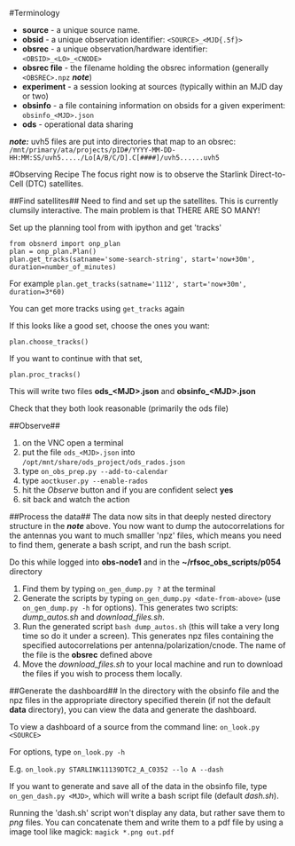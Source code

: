 #Terminology
- **source** - a unique source name.
- **obsid** - a unique observation identifier:  `<SOURCE>_<MJD{.5f}>`
- **obsrec** - a unique observation/hardware identifier:  `<OBSID>_<LO>_<CNODE>`
- **obsrec file** - the filename holding the obsrec information (generally `<OBSREC>.npz` ***note***)
- **experiment** - a session looking at sources (typically within an MJD day or two)
- **obsinfo** - a file containing information on obsids for a given experiment:  `obsinfo_<MJD>.json`
- **ods** - operational data sharing

***note:*** uvh5 files are put into directories that map to an obsrec:<br>
`/mnt/primary/ata/projects/pID#/YYYY-MM-DD-HH:MM:SS/uvh5...../Lo[A/B/C/D].C[####]/uvh5......uvh5`

#Observing Recipe
The focus right now is to observe the Starlink Direct-to-Cell (DTC) satellites.

##Find satellites##
Need to find and set up the satellites.  This is currently clumsily interactive.  The main problem is that THERE ARE SO MANY!

Set up the planning tool from with ipython and get 'tracks'

    from obsnerd import onp_plan
    plan = onp_plan.Plan()
    plan.get_tracks(satname='some-search-string', start='now+30m', duration=number_of_minutes)

For example `plan.get_tracks(satname='1112', start='now+30m', duration=3*60)`

You can get more tracks using `get_tracks` again

If this looks like a good set, choose the ones you want:

    plan.choose_tracks()

If you want to continue with that set,

    plan.proc_tracks()

This will write two files **ods_\<MJD>.json** and **obsinfo_\<MJD>.json**

Check that they both look reasonable (primarily the ods file)

##Observe##
1. on the VNC open a terminal
2. put the file `ods_<MJD>.json` into `/opt/mnt/share/ods_project/ods_rados.json`
3. type `on_obs_prep.py --add-to-calendar`
4. type `aoctkuser.py --enable-rados`
5. hit the *Observe* button and if you are confident select **yes**
6. sit back and watch the action

##Process the data##
The data now sits in that deeply nested directory structure in the ***note*** above.  You now want to dump the autocorrelations for the antennas you want to much smalller 'npz' files, which means you need to find them, generate a bash script, and run the bash script.

Do this while logged into **obs-node1** and in the **~/rfsoc\_obs\_scripts/p054** directory

1. Find them by typing `on_gen_dump.py ?` at the terminal
2. Generate the scripts by typing `on_gen_dump.py <date-from-above>` (use `on_gen_dump.py -h` for options).  This generates two scripts:  *dump\_autos.sh* and *download\_files.sh*.
3. Run the generated script `bash dump_autos.sh` (this will take a very long time so do it under a screen).  This generates npz files containing the specified autocorrelations per antenna/polarization/cnode.  The name of the file is the **obsrec** defined above
4. Move the *download\_files.sh* to your local machine and run to download the files if you wish to process them locally.

##Generate the dashboard##
In the directory with the obsinfo file and the npz files in the appropriate directory specified therein (if not the default **data** directory), you can view the data and generate the dashboard.

To view a dashboard of a source from the command line: `on_look.py <SOURCE>`

For options, type `on_look.py -h`

E.g. `on_look.py STARLINK11139DTC2_A_C0352 --lo A --dash`

If you want to generate and save all of the data in the obsinfo file, type `on_gen_dash.py <MJD>`, which will write a bash script file (default *dash.sh*).

Running the 'dash.sh' script won't display any data, but rather save them to *png* files.  You can concatenate them and write them to a pdf file by using a image tool like magick:  `magick *.png out.pdf`
